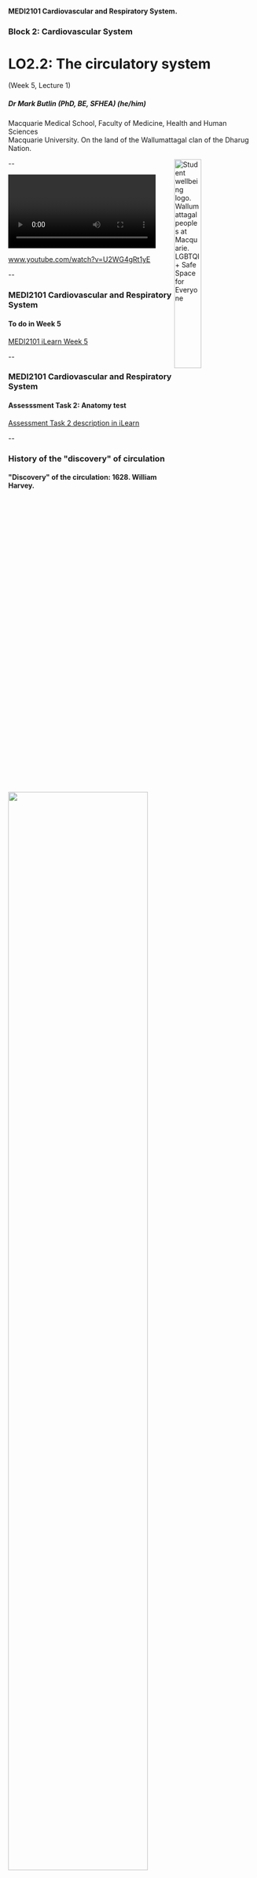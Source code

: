 <!-- .slide: id="MEDI2101Wk5_1" -->
#### MEDI2101 Cardiovascular and Respiratory System.
### Block 2: Cardiovascular System
# LO2.2: The circulatory system
(Week 5, Lecture 1)
##### Dr Mark Butlin (PhD, BE, SFHEA) (he/him)

Macquarie Medical School, Faculty of Medicine, Health and Human Sciences<br>Macquarie University. On the land of the Wallumattagal clan of the Dharug Nation.

<a href="https://students.mq.edu.au/support"><img src="images/mq_support.png" alt="Student wellbeing logo. Wallumattagal peoples at Macquarie. LGBTQI+ Safe Space for Everyone" align="right" width=33%></a>

--

<!-- .slide: data-auto-animate data-background="#111111" -->
<video data-autoplay data-src="images/CirculatorySystemAnimatedSong.mp4"></video>
<p class="citation"><a href="https://www.youtube.com/watch?v=U2WG4gRt1yE">www.youtube.com/watch?v=U2WG4gRt1yE</a></p>

--
### MEDI2101 Cardiovascular and Respiratory System
#### To do in Week 5

<a href="https://ilearn.mq.edu.au/course/view.php?id=64513#section-10">MEDI2101 iLearn Week 5</a>

--
### MEDI2101 Cardiovascular and Respiratory System
#### Assesssment Task 2: Anatomy test

<a href="https://ilearn.mq.edu.au/course/view.php?id=64513#section-12">Assessment Task 2 description in iLearn</a>

--
<!-- .slide: data-auto-animate -->
### History of the "discovery" of circulation
#### "Discovery" of the circulation: 1628. William Harvey.
<div class="media">
  <div class="picture">
  <img src="images/HarveyBook.jpg" width="75%">
  </div>
  <div class="description">
  <p style="font-size:1.25ex"><span style="color:#FE5F55;font-weight: bold;font-size: 70px;float: left;line-height: 60px;padding-right: 8px;margin-top: -3px">"</span>the blood in the animal body moves around in a circle continuously<span style="color:#FE5F55;font-weight: bold;font-size: 70px;float: right;line-height: 60px;padding-right: 8px;margin-top: -3px">"</span></p>
  <p style="font-size:0.9ex">William Harvey. "On the motion of the heart and blood in animals" (1628).</p>
  </div>
  <div class="credit">
  </div>
</div>

--
<!-- .slide: data-auto-animate data-background-image="images/SpainMammothHeart.jpg" data-background-size="contain" data-background-position="right" -->
### History of the "discovery" of circulation
#### 10,000 BC. El Pindel cave. Spain.

<aside class="notes">Painting in El Pindal cave, Spain, circa 10,000 BC showing the location of the heart in a mammoth.</aside>

--
<!-- .slide: data-auto-animate -->
### History of the "discovery" of circulation
#### 2650 BC. The emperor of China, Hwang-Ti.


**In his medical book, Nei ching:**

<p><span style="color:#FE5F55;font-weight: bold;font-size: 70px;float: left;line-height: 60px;padding-right: 8px;margin-top: -3px">"</span>
  all blood is under the control of the heart. The blood flows in a continuous circle and never stops.<span style="color:#FE5F55;font-weight: bold;font-size: 70px;float: right;line-height: 60px;padding-right: 8px;margin-top: -3px">"</span></p>

--
<!-- .slide: data-auto-animate -->
### History of the "discovery" of circulation
#### 1552 BC. Ancient Egyptians.

**Smith papyrus**

<img src="images/Smith_papyrus_counting_the_pulse.jpg">

<p><span style="color:#FE5F55;font-weight: bold;font-size: 70px;float: left;line-height: 60px;padding-right: 8px;margin-top: -3px">"</span>Counting the pulse<span style="color:#FE5F55;font-weight: bold;font-size: 70px;line-height: 60px;padding-right: 8px;margin-top: -3px">"</span></p>


--
<!-- .slide: data-auto-animate -->
### History of the "discovery" of circulation
#### 1552 BC. Ancient Egyptians.

**Ebers papyrus**

<p><span style="color:#FE5F55;font-weight: bold;font-size: 70px;float: left;line-height: 60px;padding-right: 8px;margin-top: -3px">"F</span>rom the heart arise the vessels which go to the whole body ... if the physician lay his finger on the head, on the neck, on the hand, on the epigastrium, on the arm or the leg, everywhere the motion of the heart touches him, coursing through the vessels to all the members ... When the heart is diseased its work is imperfectly performed; the vessels proceeding from the heart become inactive, so that you cannot feel them ... If the heart trembles, has little power and sinks, the disease is advancing.<span style="color:#FE5F55;font-weight: bold;font-size: 70px;float: right;line-height: 60px;padding-right: 8px;margin-top: -3px">"</span></p>

--
<!-- .slide: data-auto-animate -->
### History of the "discovery" of circulation
#### 260--375 BC. Hippocrates.

<p><span style="color:#FE5F55;font-weight: bold;font-size: 70px;float: left;line-height: 60px;padding-right: 8px;margin-top: -3px">"T</span>The vessels spread themselves over the body filling it with spirit, juice, and motion are all of them but branches of an original vessel. I protest I know now where it begins or where it ends, for in a circle there is neither a beginning nor an end.<span style="color:#FE5F55;font-weight: bold;font-size: 70px;float: right;line-height: 60px;padding-right: 8px;margin-top: -3px">"</span></p>

--
<!-- .slide: data-auto-animate data-background-image="images/GalenDiagram.jpg" data-background-size="contain" data-background-position="right" -->
### History of the "discovery" of circulation
#### The influence of unscientific process and of Christianity<br>100--200 AD. Galen.

<aside class="notes">Galen's proposal on the movement of blood.</aside>

--
<!-- .slide: data-auto-animate -->
### History of the "discovery" of circulation
#### (Re)"discovery" of the circulation: 1628. William Harvey.
<div class="media">
  <div class="picture">
  <img src="images/HarveyBook.jpg" width="75%">
  </div>
  <div class="description">
  <p style="font-size:1.25ex"><span style="color:#FE5F55;font-weight: bold;font-size: 70px;float: left;line-height: 60px;padding-right: 8px;margin-top: -3px">"I</span>t has been shown by reason and experiment that the blood by the beat of the ventricles flows through the lungs and heart and is pumped to the whole body. There it passes through pores in the flesh into the veins through which it returns from the periphery everywhere to the center, from the smaller veins into the larger ones, finally coming to the vena cava and right auricle. <b>This occurs in such an amount, with such an outflow through the arteries, and such a reflux through the veins, that it cannot be supplied by the food consumed. It is also much more than is needed for nutrition. It must therefore be concluded that the blood in the animal body moves around in a circle continuously</b>, and that the action or function of the heart is to accomplish this by pumping. This is the only reason for the motion and beat of the heart.<span style="color:#FE5F55;font-weight: bold;font-size: 70px;float: right;line-height: 60px;padding-right: 8px;margin-top: -3px">"</span></p>
  <p style="font-size:0.9ex">William Harvey. "On the motion of the heart and blood in animals" (1628).</p>
  </div>
  <div class="credit">
  </div>
</div>

--
<!-- .slide: data-auto-animate -->
### History of the "discovery" of circulation
#### (Re)"discovery" of the circulation: 1628. William Harvey.

<img src="images/HarveyVenousReturn.png" width="66%">

<p class="citation">William Harvey. "On the motion of the heart and blood in animals" (1628).</p>

<aside class="notes">Practical experiment demonstrating that blood in the veins travels back toward the heart.</aside>

---
## LO2.2.1 Recognise the transport functions of the cardiovascular system (giving examples of the transport of materials: (i) entering, (ii) moving within, and (iii) leaving the body).

--
### The transport functions of the cardiovascular system
####

The main functions of the circulatory system are:

- **transportation**
  -  brings oxygen to body cells and takes away carbon dioxide and metabolic waste products
  -  carries nutrients from the gastrointestinal tract to body cells
  -  carries hormones from endocrine glands to body cells
  -  carries immune cells, antibodies (in blood) to sites where
    needed
<span class="fragment">
- **regulation**
  -  helps regulate the pH of body fluid
  -  helps regulate body temperature
  -  regulates water content of cells
</span>

---
## LO2.2.2 Recall the organisation of the cardiovascular system, including: (i) the central location of the heart, (ii) major blood vessels, (iii) pulmonary and systemic divisions of the circulation, and (iv) key portal systems.

--
<!-- .slide: data-auto-animate -->
### The organisation of the cardiovascular system
####

<div class="media">
  <div class="picture">
  <img src="images/CirculatorySystem.png" width="100%">
  </div>
  <div class="description">
  <p>The pathway of <span style="color:red">oxygenated (red)</span> and <span style="color:blue">deoxygenated (blue)</span> blood through the systemic and pulmonary vascular systems.</p>
  <p>The <span style="color:red"><b>L</b></span>eft side of the heart receives oxygenated blood from the <span style="color:red"><b>L</b></span>ungs.</p>
  <p>The <span style="color:blue"><b>R</b></span>ight side of the heart receives de-oxygenated blood from the <span style="color:blue"><b>R</b></span>est of the body.</p>
  </div>
  <div class="credit">
  <p>(Created for MEDI2101)</p>
  </div>
</div>

--
<!-- .slide: data-auto-animate data-background-image="images/Circulatory_System_Systemic.png" data-background-size="contain" data-background-position="right" -->
### The organisation of the cardiovascular system
#### Systemic circulation

<p data-id="circ">The <em>systemic</em> circulation</p>
<p>showing the<br><span style="color:red">major systemic arteries (red)</span> and the<br><span style="color:blue">major systemic veins (blue)</span>.</p>
<p>&nbsp;</p>
<p class="citationleft">Wikipedia.</p>

--
<!-- .slide: data-auto-animate data-background-image="images/Circulatory_System_Pulmonary.png" data-background-size="contain" data-background-position="right" -->
### The organisation of the cardiovascular system
#### Pulmonary circulation

<p data-id="circ">The <em>pulmonary</em> circulation.</p>
<p>Note that the <span style="color:blue">pulmonary arteries (blue)</span> carry de-oxygenated blood away<br>from the heart toward the lungs.<br> The <span style="color:red">pulmonary veins (red)</span> carry oxygenated blood from the lungs to the heart.</p>
<p class="fragment">In both the systemic and pulmonary circulation, <b>A</b>rteries carry blood <b>A</b>way from the heart.</p>
<p>&nbsp;</p>

<p class="citationleft">Wikipedia.</p>

--
<!-- .slide: data-auto-animate -->
### The organisation of the cardiovascular system
#### Circulation

<div class='media'>
  <div class='picture'>
    <img src='images/circulation_blood_vessels.svg' width='100%'>
  </div>
  <div class='description'>
    <p>There are five broad types of blood vessels. In order of travelling away from the heart:<p>
    <ul> 
      <li> arteries
      <li> arterioles
      <li> capillaries
      <li> venules
      <li> veins
    <ul>
    <p>These exist in this order in both the pulmonary and systemic circulation.</p>
  </div>
  <div class='credit'>
    <p>Created for MEDI2101</p>
  </div>
</div>

--
<!-- .slide: data-auto-animate -->
### The organisation of the cardiovascular system
#### The exception to the rule: Portal systems

**A portal system** is where a capillary bed drains through veins *into another capillary system*.

This is a limited occurrence in the human body:

- **hepatic portal system** takes blood from sections of the gastrointestinal capillary network and drains into capillaries of the liver.
- **hypophyseal portal system** at the base of the brain between the hypothalamus and anterior pituitary gland, transporting hormones.

--
<!-- .slide: data-auto-animate -->
### The organisation of the cardiovascular system
#### The exception to the rule: Portal systems

<div class='media'>
  <div class='picture'>
    <img src='images/Blood_Flow_Through_the_Heart.jpg' width='100%'>
  </div>
  <div class='description'>
    <p>Blood circulates from the heart, through arteries, through a capillary network, and into veins and then back to the heart.</p>
    <p>Portal systems are a rare exceptions to this, where one capillary network drains through a vein to another capillary network.</p> 
    <p>The diagram on the left shows the hepatic portal system, with the hepatic portal vein draining blood from the gastrointestinal tract to the liver.</p>
  </div>
  <div class='credit'>
    <p><a href="http://cnx.org/content/col11496/1.6/">Anatomy & Physiology, Connexions Web site.</a></p>
  </div>
</div>

---
## LO2.2.3 Compare and contrast the structure, mechanical properties and functions of the five major types of blood vessels: (1) arteries, (2) arterioles, (3) capillaries, (4) venules, and (5) veins.

--
<!-- .slide: data-auto-animate -->
### The five major types of blood vessels
####

<div class='media'>
  <div class='picture'>
    <img src='images/circulation_blood_vessels.svg' width='100%'>
  </div>
  <div class='description'>
    <p>There are five broad types of blood vessels. In order of travelling away from the heart:<p>
    <ol> 
      <li> arteries
      <li> arterioles
      <li> capillaries
      <li> venules
      <li> veins
    <ol>
    <p>These exist in this order in both the pulmonary and systemic circulation.</p>
  </div>
  <div class='credit'>
    <p>Created for MEDI2101</p>
  </div>
</div>

--
<!-- .slide: data-auto-animate -->
### The five major types of blood vessels
#### Layers within the larger blood vessels

<img src="images/ArteryVein.jpg" width="50%">

--
<!-- .slide: data-auto-animate data-background-image="images/p16_Artery.jpg" -->
<p>&nbsp;</p>
<p class="citation" style="color:white">MICROSCOPY CORE FACILITY, VIB GENT/SCIENCE PHOTO LIBRARY</p>

--
<!-- .slide: data-auto-animate -->
### The five major types of blood vessels
#### Layers within the larger blood vessels
- **Intima** Lining of epithelial cells forming the endothelium.
- **Media** Contains load bearing components: elastin; collagen (collagen is 10-50 times stiffer than elastin); and smooth muscle cells. Collagen and elastic fibers allow vessels to stretch to prevent over expansion due to the pressure that is exerted on the walls.
- **Adventitia** Strong outer covering of arteries and veins. Connective tissue and some collagen and elastin.

<img src="images/ArteryVein.jpg" width="25%" align="right">


--
<!-- .slide: data-auto-animate -->
### The five major types of blood vessels
#### Classification of blood vessels by structure and function

<table>
  <tr>
    <th> structure    </th>
    <th> diameter (mm)   </th>
    <th> wall thickness (h) (mm)   </th>
    <th> length  (cm)   </th>
    <th> h/radius </th>
    <th>  <span class="fragment" data-fragment-index="1">function</span></th>
  </tr><tr>
    <td>Aorta        </td>
    <td> 25    </td>
    <td> 2    </td>
    <td> 40    </td>
    <td> 0.16 </td>
    <td>  <span class="fragment" data-fragment-index="1">conduit</span></td>
  </tr><tr>
    <td> Medium arteries    </td>
    <td> 4    </td>
    <td> 0.8    </td>
    <td> 15    </td>
    <td> 0.40 </td>
    <td>  <span class="fragment" data-fragment-index="2">conduit, resistance</span></td>
  </tr><tr>
    <td> Arterioles    </td>
    <td> 0.3    </td>
    <td> 0.2    </td>
    <td> 0.2    </td>
    <td> 1.33 </td>
    <td>  <span class="fragment" data-fragment-index="2">resistance</span></td>
  </tr><tr>
    <td> Capillaries    </td>
    <td> 0.008    </td>
    <td> 0.001    </td>
    <td> 0.075    </td>
    <td> 0.25 </td>
    <td> <span class="fragment" data-fragment-index="3">exchange</span></td>
  </tr><tr>
    <td> Venules        </td>
    <td> 0.02    </td>
    <td> 0.002    </td>
    <td> 0.2    </td>
    <td> 0.20</td>
    <td>  <span class="fragment" data-fragment-index="1">conduit</span></td>
  </tr><tr>
    <td> Medium veins    </td>
    <td> 5    </td>
    <td> 0.5    </td>
    <td> 15    </td>
    <td> 0.20 </td>
    <td>  <span class="fragment" data-fragment-index="1">conduit</span></td>
  </tr><tr>
    <td> Large veins    </td>
    <td> 15    </td>
    <td> 0.8    </td>
    <td> 20    </td>
    <td> 0.11 </td>
    <td>  <span class="fragment" data-fragment-index="1">conduit</span></td>
  </tr><tr>
    <td> Vena cava    </td>
    <td> 30    </td>
    <td> 1.5    </td>
    <td> 40    </td>
    <td> 0.10 </td>
    <td>  <span class="fragment" data-fragment-index="1">conduit</span></td>
  </tr>
</table>
<p>&nbsp;</p>
<p class="citation">Adapted from Handbook of Physiology, 1963.</p>

<aside class="notes">Characteristic dimensions of human systemic blood vessels. The structure provides information on the function.</aside>

--
<!-- .slide: data-auto-animate -->
### The five major types of blood vessels
#### Classification of arteries by structure and function
- **Elastic or conducting arteries** largest diameters; pressure high and fluctuates
- **Muscular or medium arteries** smooth muscle allows vessels to regulate blood supply by constricting or dilating
- **Arterioles** transport blood from small arteries to capillaries

--
<!-- .slide: data-auto-animate -->
### The five major types of blood vessels
#### Classification of arteries by structure and function

<img src="images/ArteryElastic.jpg" width="50%" align="left">
<img src="images/ArteryMuscular.jpg" width="50%" align="right">
<p>Elastic artery (left) and muscular artery (right).</p>
<aside class="notes">Histological example of a large artery, which comprises of much more elastin and much less smooth muscle than more distal arteries. Histological example of a resistance artery, demonstrating the much larger proportion of smooth muscle than in more proximal, elastic arteries.</aside>

--
<!-- .slide: data-auto-animate -->
### The five major types of blood vessels
#### Classification of veins by structure and function

- **Venules and small veins** tubes of endothelium on delicate basement membrane
- **Medium and large veins** valves allow blood to flow toward heart but not in opposite direction
    
--
<!-- .slide: data-auto-animate -->
### The five major types of blood vessels
#### Capacitance (or compliance)

The arteries and veins are elastic. This means that they are compliant.

Compliance ($C$) is the ability to accommodate a volume ($V$) under a pressure ($P$).

\begin{equation}
  C = \dfrac{\Delta V}{\Delta P}
\end{equation}

<p class="fragment"><b>Role of compliance in arteries:</b> Arterial compliance transforms the pulsatile output of the heart into a continuous blood flow by the time the blood reaches the capillaries.</b>

--
<!-- .slide: data-auto-animate  -->
<img data-id="pulsatile" src="images/left_ventricular_outflow.jpg" size="66%" align="right">
<p><b>Ejection from the left ventricle is pulsatile.</b><br>This Doppler ultrasound image of flow from the left ventricular outflow tract shows the rhythmic period of blood flow into the aorta followed by a period of no blood flow into the aorta.</p>

--
<!-- .slide: data-auto-animate  -->
<p>Capillary flow (shown here as nasal capillaries in response to a smell) is non-pulsatile.</p>
<img data-id="pulsatile" src="images/capillary_flow.jpg" width="50%" align="lefts">
<p class="citation">Chaigneau E et al. Two-photon imaging of capillary blood flow in olfactory bulb glomeruli.<br>Proc Natl Acad Sci USA. 2003, 100:13081--6.</p>

--
<!-- .slide: data-auto-animate -->
### The five major types of blood vessels
#### Capacitance (or compliance)

**Role of capacitance in veins**

Allows for a great change in the blood volume that resides in the venous system.

That is, at rest, there is a large blood volume in the veins.

During times of high oxygen demand this can be mobilised (due to signals received by the central nervous system that result in increased sympathetic outflow and contraction of smooth muscle in the veins).

--
<!-- .slide: data-auto-animate -->
### The five major types of blood vessels
#### Capacitance (or compliance)

<div class='media'>
  <div class='picture'>
    <img src='images/blood_distribution.png' width='100%'>
  </div>
  <div class='description'>
    <p></p>
  </div>
  <div class='credit'>
    <p>Created for MEDI2101</p>
  </div>
</div>
<aside class="notes">When at rest, the majority of the blood at any one time resides in the systemic veins. The veins have a very high capacitance to accommodate this. Veins also have smooth muscle and can contract (due to signals received by the central nervous system that result in increased sympathetic outflow) in order to distribute some this blood volume into the pulmonary vasculature and systemic arteries in order to increase blood flow and oxygenation of blood.</aside>

--
<!-- .slide: data-auto-animate -->
### The five major types of blood vessels
#### The endothelium
<ul>
    <li>  Long thought of as an inert single layer of cells lining blood vessels that passively allowing the passage of water and other small molecules across the vessel wall.</li>
    <li>  Located at the interface between the blood and the vessel wall of all blood vessels.</li>
    <ul>
      <li>  The cells are in close contact and form a layer that prevents blood cell interaction with the vessel wall.</li>
    </ul>
    <li>  It plays a critical role in:</li>
    <ul>
        <li>  the mechanics of blood flow (releases vasoactive substances, e.g. nitric oxide, to increase vessel diameter)</li>
        <ul>
          <li> contraction and relaxation of vascular smooth muscle</li>
        </ul>
        <li>  the regulation of coagulation</li>
        <li>  leukocyte adhesion</li>
        <li>  vascular smooth muscle cell growth</li>
        <li>  forming a barrier to the transvascular diffusion of liquids and solutes.</li>
    </ul>
</ul>

--
<!-- .slide: data-auto-animate -->
### The five major types of blood vessels
#### Capillaries

<div class='media'>
  <div class='picture'>
    <img src='images/Capillaries.jpg' width='100%'>
  </div>
  <div class='description'>
    <ul>
      <li>  Smooth muscle in arterioles, metarterioles, precapillary sphincters regulates blood flow into capillary network</li>
      <li>  Blood flows from arterioles through metarterioles, then through capillary network</li>
      <li>  Venules drain the network</li>
    </ul>
  </div>
  <div class='credit'>
    <p>Schematic of the capillary network and the feeding arterioles and draining venules. Tortora and Grabowski, Principles of Anatomy and Physiology.</p>
  </div>
</div>

--
<!-- .slide: data-auto-animate -->
### The five major types of blood vessels
#### Capillaries

<img src='images/Capillary.jpg' width='33%' align="right">
<p>Capillaries are constructed of a single layer of squamous epithelial cells on a basement membrane.</p>
<p>The vessels are barely large enough for a red blood cell to pass through (4 to 9 micrometres diameter).</p>
<p>Capillary types classified by diameter and permeability:</p>
<ul>
    <li> <b>Continuous</b> Do not have fenestrae</li>
    <li> <b><span data-id="fen">Fenestrated</span></b> Have pores</li>
    <li> <b>Sinusoidal</b> Large diameter with large fenestrae</li>
</ul>
<p>Fenestrated and sinusoidal capillaries allow absorption and filtration of water and ions from blood to other body cells.</p>